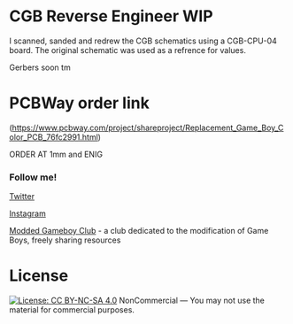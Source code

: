 # CGB Reverse Engineer WIP
I scanned, sanded and redrew the CGB schematics using a CGB-CPU-04 board. The original schematic was used as a refrence for values.

Gerbers soon tm

# PCBWay order link
(https://www.pcbway.com/project/shareproject/Replacement_Game_Boy_Color_PCB_76fc2991.html)

ORDER AT 1mm and ENIG 

### Follow me!
[Twitter](https://twitter.com/natalie_thenerd)

[Instagram](https://www.instagram.com/natalie.thenerd/)

[Modded Gameboy Club](https://moddedgameboy.club/) - a club dedicated to the modification of Game Boys, freely sharing resources
# License

 [![License: CC BY-NC-SA 4.0](https://licensebuttons.net/l/by-nc-sa/4.0/80x15.png)](https://creativecommons.org/licenses/by-nc-sa/4.0/)
NonCommercial — You may not use the material for commercial purposes.

